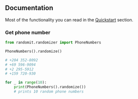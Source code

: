 ## Documentation

Most of the functionality you can read in the [Quickstart](https://dimitryzub.github.io/randomit/#-quickstart) section.

### Get phone number

```python
from randomit.randomizer import PhoneNumbers

PhoneNumbers().randomize()

# +204 352-8092
# +69 596-9094
# +2 295-5912
# +159 720-930

for _ in range(10):
    print(PhoneNumbers().randomize())
    # prints 10 random phone numbers
```



